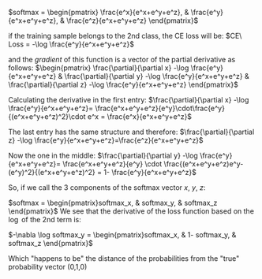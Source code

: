 $softmax = \begin{pmatrix} \frac{e^x}{e^x+e^y+e^z}, & \frac{e^y}{e^x+e^y+e^z}, & \frac{e^z}{e^x+e^y+e^z} \end{pmatrix}$

if the training sample belongs to the 2nd class, the CE  loss will be:
$CE\ Loss = -\log \frac{e^y}{e^x+e^y+e^z}$

and the _gradient_ of this function is a vector of the partial derivative as follows:
$\begin{pmatrix} \frac{\partial}{\partial x} -\log \frac{e^y}{e^x+e^y+e^z} &
\frac{\partial}{\partial y} -\log \frac{e^y}{e^x+e^y+e^z} &
\frac{\partial}{\partial z} -\log \frac{e^y}{e^x+e^y+e^z} \end{pmatrix}$

Calculating the derivative in the first entry:
$\frac{\partial}{\partial x} -\log \frac{e^y}{e^x+e^y+e^z}=
\frac{e^x+e^y+e^z}{e^y}\cdot\frac{e^y}{(e^x+e^y+e^z)^2}\cdot e^x = 
\frac{e^x}{e^x+e^y+e^z}$

The last entry has the same structure and therefore:
$\frac{\partial}{\partial z} -\log \frac{e^y}{e^x+e^y+e^z}=\frac{e^z}{e^x+e^y+e^z}$

Now the one in the middle:
$\frac{\partial}{\partial y} -\log \frac{e^y}{e^x+e^y+e^z}=
\frac{e^x+e^y+e^z}{e^y} \cdot \frac{(e^x+e^y+e^z)e^y-(e^y)^2}{(e^x+e^y+e^z)^2} = 1- \frac{e^y}{e^x+e^y+e^z}$

So, if we call the 3 components of the softmax vector _x_, _y_, _z_:

$softmax = \begin{pmatrix}softmax_x, & softmax_y, & softmax_z \end{pmatrix}$
We see that the derivative of the loss function based on the $\log$ of the 2nd term is:

$-\nabla \log softmax_y = \begin{pmatrix}softmax_x, & 1- softmax_y, & softmax_z \end{pmatrix}$

Which "happens to be" the distance of the probabilities from the "true" probability vector (0,1,0)